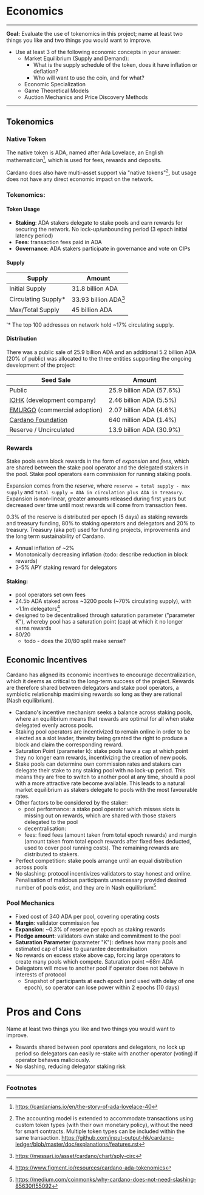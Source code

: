 # Economics

---

**Goal:** Evaluate the use of tokenomics in this project; name at least two things you like and two things you would want to improve.

* Use at least 3 of the following economic concepts in your answer:
  * Market Equilibrium (Supply and Demand):
    * What is the supply schedule of the token, does it have inflation or deflation?
    * Who will want to use the coin, and for what?
  * Economic Specialization
  * Game Theoretical Models
  * Auction Mechanics and Price Discovery Methods

---

## Tokenomics

### Native Token
The native token is ADA, named after Ada Lovelace, an English mathematician[^1], which is used for fees, rewards
and deposits.

Cardano does also have multi-asset support via "native tokens"[^2], but usage does not have any direct economic impact on
the network.

### Tokenomics:

#### Token Usage

* **Staking**: ADA stakers delegate to stake pools and earn rewards for securing the network. No
  lock-up/unbounding period (3 epoch initial latency period)
* **Fees**: transaction fees paid in ADA
* **Governance**: ADA stakers participate in governance and vote on CIPs

#### Supply

| Supply              | Amount                |
|---------------------|-----------------------|
| Initial Supply      | 31.8 billion ADA      |
| Circulating Supply* | 33.93 billion ADA[^5] |
| Max/Total Supply    | 45 billion ADA        |

'* The top 100 addresses on network hold ~17% circulating supply.

#### Distribution
There was a public sale of 25.9 billion ADA and an additional 5.2 billion ADA (20% of public) was allocated to the
three entities supporting the ongoing development of the project:

| Seed Sale                                           | Amount                   |
|-----------------------------------------------------|--------------------------|
| Public                                              | 25.9 billion ADA (57.6%) |
| [IOHK](https://iohk.io) (development company)       | 2.46 billion ADA (5.5%)  |
| [EMURGO](https://emurgo.io) (commercial adoption)   | 2.07 billion ADA (4.6%)  |
| [Cardano Foundation](https://cardanofoundation.org) | 640 million ADA (1.4%)   |
| Reserve / Uncirculated                              | 13.9 billion ADA (30.9%) |

### Rewards
Stake pools earn block rewards in the form of *expansion* and *fees*, which are shared between the stake pool operator
and the delegated stakers in the pool. Stake pool operators earn commission for running staking pools.

Expansion comes from the *reserve*, where `reserve = total supply - max supply` and
`total supply = ADA in circulation plus ADA in treasury`. Expansion is non-linear, greater amounts released during
first years but decreased over time until most rewards will come from transaction fees.

0.3% of the reserve is distributed per epoch (5 days) as staking rewards and treasury funding, 80% to staking
operators and delegators and 20% to treasury. Treasury (aka pot) used for funding projects, improvements and the long
term sustainability of Cardano.

* Annual inflation of ~2%
* Monotonically decreasing inflation (todo: describe reduction in block rewards)
* 3-5% APY staking reward for delegators

#### Staking:
- pool operators set own fees
- 24.5b ADA staked across ~3200 pools (~70% circulating supply), with ~1.1m delegators[^3]
- designed to be decentralised through saturation parameter ("parameter K"), whereby pool has a saturation point
  (cap) at which it no longer earns rewards
- 80/20
  - todo - does the 20/80 split make sense?

## Economic Incentives
Cardano has aligned its economic incentives to encourage decentralization, which it deems as critical to the long-term
success of the project. Rewards are therefore shared between delegators and stake pool operators, a symbiotic
relationship maximising rewards so long as they are rational (Nash equilibrium).

* Cardano's incentive mechanism seeks a balance across staking pools, where an equilibrium means that rewards are
  optimal for all when stake delegated evenly across pools.
* Staking pool operators are incentivized to remain online in order to be elected as a slot leader, thereby being
  granted the right to produce a block and claim the corresponding reward.
* Saturation Point (parameter k): stake pools have a cap at which point they no longer earn rewards, incentivizing
  the creation of new pools.
* Stake pools can determine own commission rates and stakers can delegate their stake to any staking pool with no
  lock-up period. This means they are free to switch to another pool at any time, should a pool with a more
  attractive rate become available. This leads to a natural market equilibrium as stakers delegate to pools with the
  most favourable rates.
* Other factors to be considered by the staker:
  * pool performance: a stake pool operator which misses slots is missing out on rewards, which are shared with
    those stakers delegated to the pool
  * decentralisation:
  * fees: fixed fees (amount taken from total epoch rewards) and margin (amount taken from total epoch rewards after
    fixed fees deducted, used to cover pool running costs). The remaining rewards are distributed to stakers.
* Perfect competition: stake pools arrange until an equal distribution across pools
* No slashing: protocol incentivizes validators to stay honest and online. Penalisation of malicious participants
  unnecessary provided desired number of pools exist, and they are in Nash equilibrium[^6]

### Pool Mechanics
* Fixed cost of 340 ADA per pool, covering operating costs
* **Margin**: validator commission fee
* **Expansion**: ~0.3% of reserve per epoch as staking rewards
* **Pledge amount**: validators own stake and commitment to the pool
* **Saturation Parameter** (parameter "K"): defines how many pools and estimated cap of stake to guarantee
  decentralisation
* No rewards on excess stake above cap, forcing large operators to create many pools which compete. Saturation point ~68m ADA
* Delegators will move to another pool if operator does not behave in interests of protocol
  * Snapshot of participants at each epoch (and used with delay of one epoch), so operator can lose power within 2
    epochs (10 days)

# Pros and Cons
Name at least two things you like and two things you would want to improve.

* Rewards shared between pool operators and delegators, no lock up period so delegators can easily re-stake with
  another operator (voting) if operator behaves maliciously.
* No slashing, reducing delegator staking risk

---
### Footnotes
[^1]: https://cardanians.io/en/the-story-of-ada-lovelace-40
[^2]: The accounting model is extended to accommodate transactions using custom token types (with their own monetary
policy), without the need for smart contracts. Multiple token types can be included within the same transaction. https://github.com/input-output-hk/cardano-ledger/blob/master/doc/explanations/features.rst
[^3]: https://www.figment.io/resources/cardano-ada-tokenomics
[^4]: https://www.cryptoeq.io/corereports/cardano-abridged
[^5]: https://messari.io/asset/cardano/chart/sply-circ
[^6]: https://medium.com/coinmonks/why-cardano-does-not-need-slashing-85630ff55092